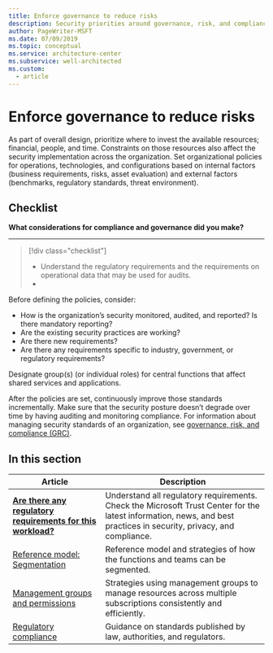 ```yaml
---
title: Enforce governance to reduce risks
description: Security priorities around governance, risk, and compliance.
author: PageWriter-MSFT
ms.date: 07/09/2019
ms.topic: conceptual
ms.service: architecture-center
ms.subservice: well-architected
ms.custom:
  - article
---
```


<!-- cSpell:ignore NIST -->

# Enforce governance to reduce risks

As part of overall design, prioritize where to invest the available resources; financial, people, and time. Constraints on those resources also affect the security implementation across the organization. Set organizational policies for operations, technologies, and configurations based on internal factors (business requirements, risks, asset evaluation) and external factors (benchmarks, regulatory standards, threat environment). 

## Checklist
**What considerations for compliance and governance did you make?**
***
> [!div class="checklist"]
>
> - Understand the regulatory requirements and the requirements on operational data that may be used for audits. 
> - 


Before defining the policies, consider:
- How is the organization’s security monitored, audited, and reported? Is there mandatory reporting? 
- Are the existing security practices are working? 
- Are there new requirements? 
- Are there any requirements specific to industry, government, or regulatory requirements?

Designate group(s) (or individual roles) for central functions that affect shared services and applications. 

After the policies are set, continuously improve those standards incrementally. Make sure that the security posture doesn’t degrade over time by having auditing and monitoring compliance. For information about managing security standards of an organization, see [governance, risk, and compliance (GRC)](/azure/cloud-adoption-framework/migrate/azure-best-practices/governance-or-compliance).

## In this section
|Article|Description|
|---|---|
|[**Are there any regulatory requirements for this workload?**](design-regulatory-compliance.md)|Understand all regulatory requirements. Check the Microsoft Trust Center for the latest information, news, and best practices in security, privacy, and compliance.|
|[Reference model: Segmentation](design-segmentation.md)|Reference model and strategies of how the functions and teams can be segmented.|
|[Management groups and permissions](design-management-groups.md)|Strategies using management groups to manage resources across multiple subscriptions consistently and efficiently.|
|[Regulatory compliance](design-regulatory-compliance.md)|Guidance on standards published by law, authorities, and regulators.|